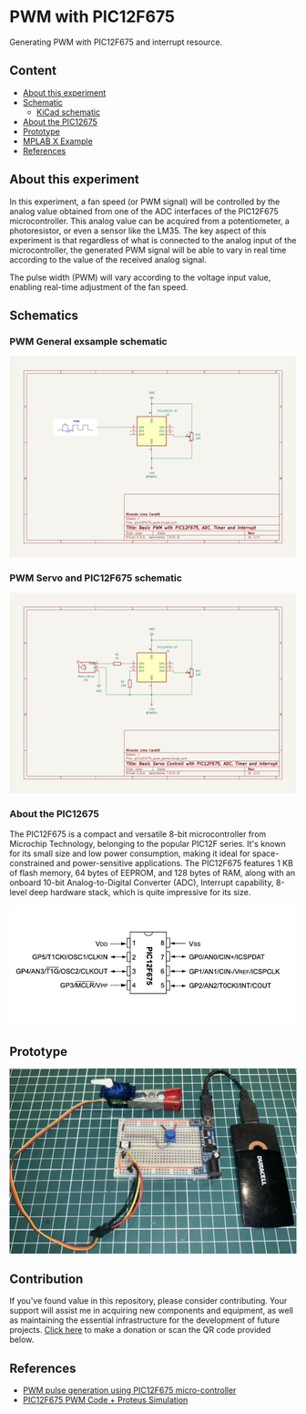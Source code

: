 # PWM with PIC12F675

Generating PWM with PIC12F675 and  interrupt resource.

## Content

- [About this experiment](#about-this-experiment)
- [Schematic](#schematics)
  * [KiCad schematic](./KiCad/)
- [About the PIC12675](#about-the-pic12675)
- [Prototype](#prototype)
- [MPLAB X Example](./MPLAB_EXAMPLE/)      
- [References](#references)


## About this experiment

In this experiment, a fan speed (or PWM signal) will be controlled by the analog value obtained from one of the ADC interfaces of the PIC12F675 microcontroller. This analog value can be acquired from a potentiometer, a photoresistor, or even a sensor like the LM35. The key aspect of this experiment is that regardless of what is connected to the analog input of the microcontroller, the generated PWM signal will be able to vary in real time according to the value of the received analog signal.


The pulse width (PWM) will vary according to the voltage input value, enabling real-time adjustment of the fan speed.


## Schematics 

### PWM General exsample schematic

![PWM General exsample schematic](./schematic_pwm_with_pic12F675.jpg)


### PWM Servo and PIC12F675 schematic


![PWM Servo and PIC12F675 schematic](./schematic_servo_pwm_pic12F675.jpg)


### About the PIC12675

The PIC12F675 is a compact and versatile 8-bit microcontroller from Microchip Technology, belonging to the popular PIC12F series. It's known for its small size and low power consumption, making it ideal for space-constrained and power-sensitive applications. The PIC12F675 features 1 KB of flash memory, 64 bytes of EEPROM, and 128 bytes of RAM, along with an onboard 10-bit Analog-to-Digital Converter (ADC), Interrupt capability, 8-level deep hardware stack, which is quite impressive for its size.


![PIC12F675 PINOUT](../../../images/PIC12F675_PINOUT.png)


## Prototype


![PIC12F675 PWM SERVO Prototype](./protype_pic12f675_pwm_servo.jpg)


## Contribution

If you've found value in this repository, please consider contributing. Your support will assist me in acquiring new components and equipment, as well as maintaining the essential infrastructure for the development of future projects. [Click here](https://www.paypal.com/donate/?business=LLV4PHKTXC4JW&no_recurring=0&item_name=Your+support+will+assist+me+in++maintaining+the+essential+infrastructure+for+the+development+of+future+projects.+&currency_code=BRL) to make a donation or scan the QR code provided below. 



## References

* [PWM pulse generation using PIC12F675 micro-controller](https://labprojectsbd.com/2021/03/31/pwm-pulse-generation-using-pic12f675-micro-controller/)
* [PIC12F675 PWM Code + Proteus Simulation](https://saeedsolutions.blogspot.com/2012/07/pic12f675-pwm-code-proteus-simulation.html)

